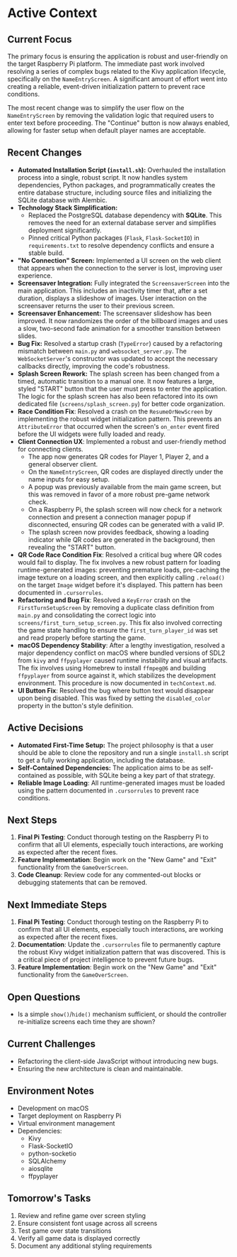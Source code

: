 # Active Context

## Current Focus

The primary focus is ensuring the application is robust and user-friendly on the target Raspberry Pi platform. The immediate past work involved resolving a series of complex bugs related to the Kivy application lifecycle, specifically on the `NameEntryScreen`. A significant amount of effort went into creating a reliable, event-driven initialization pattern to prevent race conditions.

The most recent change was to simplify the user flow on the `NameEntryScreen` by removing the validation logic that required users to enter text before proceeding. The "Continue" button is now always enabled, allowing for faster setup when default player names are acceptable.

## Recent Changes

- **Automated Installation Script (`install.sh`):** Overhauled the installation process into a single, robust script. It now handles system dependencies, Python packages, and programmatically creates the entire database structure, including source files and initializing the SQLite database with Alembic.
- **Technology Stack Simplification:**
  - Replaced the PostgreSQL database dependency with **SQLite**. This removes the need for an external database server and simplifies deployment significantly.
  - Pinned critical Python packages (`Flask`, `Flask-SocketIO`) in `requirements.txt` to resolve dependency conflicts and ensure a stable build.
- **"No Connection" Screen:** Implemented a UI screen on the web client that appears when the connection to the server is lost, improving user experience.
- **Screensaver Integration:** Fully integrated the `ScreensaverScreen` into the main application. This includes an inactivity timer that, after a set duration, displays a slideshow of images. User interaction on the screensaver returns the user to their previous screen.
- **Screensaver Enhancement:** The screensaver slideshow has been improved. It now randomizes the order of the billboard images and uses a slow, two-second fade animation for a smoother transition between slides.
- **Bug Fix:** Resolved a startup crash (`TypeError`) caused by a refactoring mismatch between `main.py` and `websocket_server.py`. The `WebSocketServer`'s constructor was updated to accept the necessary callbacks directly, improving the code's robustness.
- **Splash Screen Rework:** The splash screen has been changed from a timed, automatic transition to a manual one. It now features a large, styled "START" button that the user must press to enter the application. The logic for the splash screen has also been refactored into its own dedicated file (`screens/splash_screen.py`) for better code organization.
- **Race Condition Fix**: Resolved a crash on the `ResumeOrNewScreen` by implementing the robust widget initialization pattern. This prevents an `AttributeError` that occurred when the screen's `on_enter` event fired before the UI widgets were fully loaded and ready.
- **Client Connection UX**: Implemented a robust and user-friendly method for connecting clients.
  - The app now generates QR codes for Player 1, Player 2, and a general observer client.
  - On the `NameEntryScreen`, QR codes are displayed directly under the name inputs for easy setup.
  - A popup was previously available from the main game screen, but this was removed in favor of a more robust pre-game network check.
  - On a Raspberry Pi, the splash screen will now check for a network connection and present a connection manager popup if disconnected, ensuring QR codes can be generated with a valid IP.
  - The splash screen now provides feedback, showing a loading indicator while QR codes are generated in the background, then revealing the "START" button.
- **QR Code Race Condition Fix**: Resolved a critical bug where QR codes would fail to display. The fix involves a new robust pattern for loading runtime-generated images: preventing premature loads, pre-caching the image texture on a loading screen, and then explicitly calling `.reload()` on the target `Image` widget before it's displayed. This pattern has been documented in `.cursorrules`.
- **Refactoring and Bug Fix**: Resolved a `KeyError` crash on the `FirstTurnSetupScreen` by removing a duplicate class definition from `main.py` and consolidating the correct logic into `screens/first_turn_setup_screen.py`. This fix also involved correcting the game state handling to ensure the `first_turn_player_id` was set and read properly before starting the game.
- **macOS Dependency Stability**: After a lengthy investigation, resolved a major dependency conflict on macOS where bundled versions of SDL2 from `kivy` and `ffpyplayer` caused runtime instability and visual artifacts. The fix involves using Homebrew to install `ffmpeg@6` and building `ffpyplayer` from source against it, which stabilizes the development environment. This procedure is now documented in `techContext.md`.
- **UI Button Fix**: Resolved the bug where button text would disappear upon being disabled. This was fixed by setting the `disabled_color` property in the button's style definition.

## Active Decisions

- **Automated First-Time Setup:** The project philosophy is that a user should be able to clone the repository and run a single `install.sh` script to get a fully working application, including the database.
- **Self-Contained Dependencies:** The application aims to be as self-contained as possible, with SQLite being a key part of that strategy.
- **Reliable Image Loading**: All runtime-generated images must be loaded using the pattern documented in `.cursorrules` to prevent race conditions.

## Next Steps

1.  **Final Pi Testing**: Conduct thorough testing on the Raspberry Pi to confirm that all UI elements, especially touch interactions, are working as expected after the recent fixes.
2.  **Feature Implementation**: Begin work on the "New Game" and "Exit" functionality from the `GameOverScreen`.
3.  **Code Cleanup**: Review code for any commented-out blocks or debugging statements that can be removed.

## Next Immediate Steps

1.  **Final Pi Testing**: Conduct thorough testing on the Raspberry Pi to confirm that all UI elements, especially touch interactions, are working as expected after the recent fixes.
2.  **Documentation**: Update the `.cursorrules` file to permanently capture the robust Kivy widget initialization pattern that was discovered. This is a critical piece of project intelligence to prevent future bugs.
3.  **Feature Implementation**: Begin work on the "New Game" and "Exit" functionality from the `GameOverScreen`.

## Open Questions

- Is a simple `show()`/`hide()` mechanism sufficient, or should the controller re-initialize screens each time they are shown?

## Current Challenges

- Refactoring the client-side JavaScript without introducing new bugs.
- Ensuring the new architecture is clean and maintainable.

## Environment Notes

- Development on macOS
- Target deployment on Raspberry Pi
- Virtual environment management
- Dependencies:
  - Kivy
  - Flask-SocketIO
  - python-socketio
  - SQLAlchemy
  - aiosqlite
  - ffpyplayer

## Tomorrow's Tasks

1. Review and refine game over screen styling
2. Ensure consistent font usage across all screens
3. Test game over state transitions
4. Verify all game data is displayed correctly
5. Document any additional styling requirements
